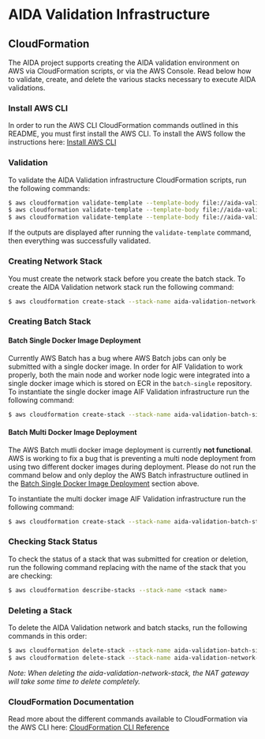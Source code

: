 # AIDA Validation Infrastructure

## CloudFormation

The AIDA project supports creating the AIDA validation environment on AWS via CloudFormation scripts, or via the AWS Console. Read below how to validate, create, and delete the various stacks necessary to execute AIDA validations. 

### Install AWS CLI

In order to run the AWS CLI CloudFormation commands outlined in this README, you must first install the AWS CLI. To install the AWS follow the instructions here: [Install AWS CLI](https://docs.aws.amazon.com/cli/latest/userguide/cli-chap-install.html)

### Validation

To validate the AIDA Validation infrastructure CloudFormation scripts, run the following commands:

```bash
$ aws cloudformation validate-template --template-body file://aida-validation-vpc-cf-template.json
$ aws cloudformation validate-template --template-body file://aida-validation-batch-cf-template.json
$ aws cloudformation validate-template --template-body file://aida-validation-batch-single-cf-template.json
```

If the outputs are displayed after running the `validate-template` command, then everything was successfully validated. 

### Creating Network Stack

You must create the network stack before you create the batch stack. To create the AIDA Validation network stack run the following command:

```bash
$ aws cloudformation create-stack --stack-name aida-validation-network-stack --template-body file://aida-validation-network-cf-template.json
```

### Creating Batch Stack

#### Batch Single Docker Image Deployment

Currently AWS Batch has a bug where AWS Batch jobs can only be submitted with a single docker image. In order for AIF Validation to work properly, both the main node and worker node logic were integrated into a single docker image which is stored on ECR in the `batch-single` repository. To instantiate the single docker image AIF Validation infrastructure run the following command:

```bash
$ aws cloudformation create-stack --stack-name aida-validation-batch-single-stack --template-body file://aida-validation-batch-single-cf-template.json --capabilities CAPABILITY_IAM
```

#### Batch Multi Docker Image Deployment

The AWS Batch mutli docker image deployment is currently **not functional**. AWS is working to fix a bug that is preventing a multi node deployment from using two different docker images during deployment. Please do not run the command below and only deploy the AWS Batch infrastructure outlined in the [Batch Single Docker Image Deployment](####batch-single-docker-image-deployment) section above. 

To instantiate the multi docker image AIF Validation infrastructure run the following command:

```bash
$ aws cloudformation create-stack --stack-name aida-validation-batch-stack --template-body file://aida-validation-batch-cf-template.json --capabilities CAPABILITY_IAM
```

### Checking Stack Status

To check the status of a stack that was submitted for creation or deletion, run the following command replacing <stack name> with the name of the stack that you are checking:

```bash
$ aws cloudformation describe-stacks --stack-name <stack name>
```

### Deleting a Stack

To delete the AIDA Validation network and batch stacks, run the following commands in this order:

```bash
$ aws cloudformation delete-stack --stack-name aida-validation-batch-single-stack
$ aws cloudformation delete-stack --stack-name aida-validation-network-stack
```

*Note: When deleting the aida-validation-network-stack, the NAT gateway will take some time to delete completely.*


### CloudFormation Documentation

Read more about the different commands available to CloudFormation via the AWS CLI here: 
[CloudFormation CLI Reference](https://docs.aws.amazon.com/cli/latest/reference/cloudformation/index.html)

